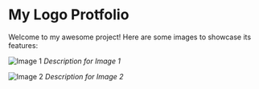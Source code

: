 # My Logo Protfolio 

Welcome to my awesome project! Here are some images to showcase its features:

![Image 1](https://example.com/images/image1.jpg)
*Description for Image 1*

![Image 2](https://example.com/images/image2.jpg)
*Description for Image 2*

<!-- Repeat for other images -->

